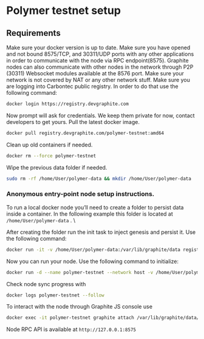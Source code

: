 # Polymer testnet setup

## Requirements

Make sure your docker version is up to date.
Make sure you have opened and not bound 8575/TCP, and 30311/UDP ports with any other applications in order to communicate with the node via RPC endpoint(8575). Graphite nodes can also communicate with other nodes in the network through P2P (30311) Websocket modules available at the 8576 port. 
Make sure your network is not covered by NAT or any other network stuff.
Make sure you are logging into Carbontec public registry. In order to do that use the following command:

```bash
docker login https://registry.devgraphite.com
```
Now prompt will ask for credentials. We keep them private for now, contact developers to get yours.
Pull the latest docker image.

```bash
docker pull registry.devgraphite.com/polymer-testnet:amd64
```

Clean up old containers if needed.

```bash
docker rm --force polymer-testnet
```

Wipe the previous data folder if needed.

```bash 
sudo rm -rf /home/User/polymer-data && mkdir /home/User/polymer-data
```

### Anonymous entry-point node setup instructions.

To run a local docker node you’ll need to create a folder to persist data inside a container. In the following example this folder is located at  ```/home/User/polymer-data``` . \

After creating the folder run the init task to inject genesis and persist it. Use the following command:

```bash
docker run -it -v /home/User/polymer-data:/var/lib/graphite/data registry.devgraphite.com/polymer-testnet:amd64 graphite --datadir /var/lib/graphite/data init /var/lib/graphite/genesis.json
```

Now you can run your node. Use the following command to initialize:

```bash
docker run -d --name polymer-testnet --network host -v /home/User/polymer-data:/var/lib/graphite/data registry.devgraphite.com/polymer-testnet:amd64 graphite --datadir /var/lib/graphite/data --config /var/lib/graphite/config.yaml
```

Check node sync progress with

```bash
docker logs polymer-testnet --follow
```

To interact with the node through Graphite JS console use 

```bash
docker exec -it polymer-testnet graphite attach /var/lib/graphite/data/geth.ipc
```

Node RPC API is available at ```http://127.0.0.1:8575```
